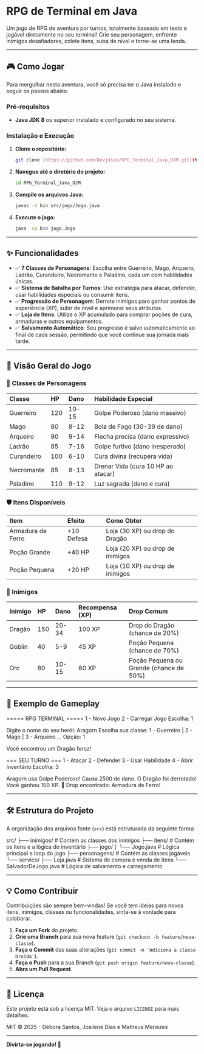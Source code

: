 # RPG de Terminal em Java

Um jogo de RPG de aventura por turnos, totalmente baseado em texto e jogável diretamente no seu terminal! 
Crie seu personagem, enfrente inimigos desafiadores, colete itens, suba de nível e torne-se uma lenda.

---

## 🎮 Como Jogar

Para mergulhar nesta aventura, você só precisa ter o Java instalado e seguir os passos abaixo.

### Pré-requisitos

- **Java JDK 8** ou superior instalado e configurado no seu sistema.

### Instalação e Execução

1.  **Clone o repositório:**
    ```bash
    git clone [https://github.com/Devjdias/RPG_Terminal_Java_DJM.git](https://github.com/Devjdias/RPG_Terminal_Java_DJM.git)
    ```

2.  **Navegue até o diretório do projeto:**
    ```bash
    cd RPG_Terminal_Java_DJM
    ```

3.  **Compile os arquivos Java:**
    ```bash
    javac -d bin src/jogo/Jogo.java
    ```

4.  **Execute o jogo:**
    ```bash
    java -cp bin jogo.Jogo
    ```

---

## ✨ Funcionalidades

-   ✅ **7 Classes de Personagens**: Escolha entre Guerreiro, Mago, Arqueiro, Ladrão, Curandeiro, Necromante e Paladino, cada um com habilidades únicas.
-   ✅ **Sistema de Batalha por Turnos**: Use estratégia para atacar, defender, usar habilidades especiais ou consumir itens.
-   ✅ **Progressão de Personagem**: Derrote inimigos para ganhar pontos de experiência (XP), subir de nível e aprimorar seus atributos.
-   ✅ **Loja de Itens**: Utilize o XP acumulado para comprar poções de cura, armaduras e outros equipamentos.
-   ✅ **Salvamento Automático**: Seu progresso é salvo automaticamente ao final de cada sessão, permitindo que você continue sua jornada mais tarde.

---

## 👾 Visão Geral do Jogo

### 💫 Classes de Personagens

| Classe     | HP  | Dano    | Habilidade Especial                  |
| :--------- | :-- | :------ | :----------------------------------- |
| Guerreiro  | 120 | 10-15   | Golpe Poderoso (dano massivo)        |
| Mago       | 80  | 8-12    | Bola de Fogo (30-39 de dano)         |
| Arqueiro   | 90  | 9-14    | Flecha precisa (dano expressivo)     |
| Ladrão     | 85  | 7-16    | Golpe furtivo (dano inesperado)      |
| Curandeiro | 100 | 6-10    | Cura divina (recupera vida)          |
| Necromante | 85  | 8-13    | Drenar Vida (cura 10 HP ao atacar)   |
| Paladino   | 110 | 9-12    | Luz sagrada (dano e cura)            |

### 🛡️ Itens Disponíveis

| Item              | Efeito      | Como Obter                         |
| :---------------- | :---------- | :--------------------------------- |
| Armadura de Ferro | +10 Defesa  | Loja (30 XP) ou drop do Dragão     |
| Poção Grande      | +40 HP      | Loja (20 XP) ou drop de inimigos   |
| Poção Pequena     | +20 HP      | Loja (10 XP) ou drop de inimigos   |

### 🎯 Inimigos

| Inimigo | HP  | Dano    | Recompensa (XP) | Drop Comum                           |
| :------ | :-- | :------ | :-------------- | :----------------------------------- |
| Dragão  | 150 | 20-34   | 100 XP          | Drop do Dragão (chance de 20%)       |
| Goblin  | 40  | 5-9     | 45 XP           | Poção Pequena (chance de 70%)        |
| Orc     | 80  | 10-15   | 60 XP           | Poção Pequena ou Grande (chance de 50%) |

---

## 📌 Exemplo de Gameplay

===== RPG TERMINAL =====
1 - Novo Jogo
2 - Carregar Jogo
Escolha: 1

Digite o nome do seu herói: Aragorn
Escolha sua classe:
1 - Guerreiro | 2 - Mago | 3 - Arqueiro ...
Opção: 1

Você encontrou um Dragão feroz!

=== SEU TURNO ===
1 - Atacar
2 - Defender
3 - Usar Habilidade
4 - Abrir Inventário
Escolha: 3

Aragorn usa Golpe Poderoso! Causa 2500 de dano.
O Dragão foi derrotado! Você ganhou 100 XP.
🎁 Drop encontrado: Armadura de Ferro!


---

## 🛠️ Estrutura do Projeto

A organização dos arquivos fonte (`src`) está estruturada da seguinte forma:

src/
├── inimigos/           # Contém as classes dos inimigos
├── itens/              # Contém os itens e a lógica do inventário
├── jogo/
│   └── Jogo.java       # Lógica principal e loop do jogo
├── personagens/        # Contém as classes jogáveis
└── servico/
├── Loja.java       # Sistema de compra e venda de itens
└── SalvadorDeJogo.java # Lógica de salvamento e carregamento


---

## 💡 Como Contribuir

Contribuições são sempre bem-vindas! Se você tem ideias para novos itens, inimigos, classes ou funcionalidades, sinta-se à vontade para colaborar.

1.  **Faça um Fork** do projeto.
2.  **Crie uma Branch** para sua nova feature (`git checkout -b feature/nova-classe`).
3.  **Faça o Commit** das suas alterações (`git commit -m 'Adiciona a classe Druida'`).
4.  **Faça o Push** para a sua Branch (`git push origin feature/nova-classe`).
5.  **Abra um Pull Request**.

---

## 📜 Licença

Este projeto está sob a licença MIT. Veja o arquivo `LICENSE` para mais detalhes.

MIT © 2025 - Débora Santos, Josilene Dias e Matheus Menezes

---

**Divirta-se jogando! 🎉**

